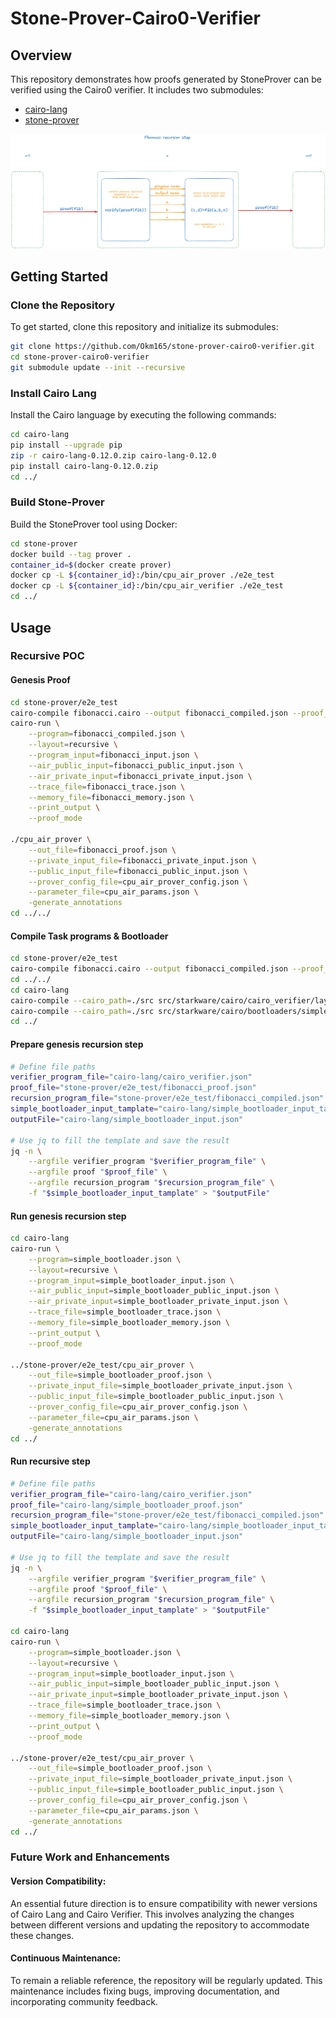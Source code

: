 # Stone-Prover-Cairo0-Verifier

## Overview
This repository demonstrates how proofs generated by StoneProver can be verified using the Cairo0 verifier. It includes two submodules:
- [cairo-lang](https://github.com/Okm165/cairo-lang)
- [stone-prover](https://github.com/Okm165/stone-prover)

![arch](arch.png)

## Getting Started

### Clone the Repository
To get started, clone this repository and initialize its submodules:

```bash
git clone https://github.com/Okm165/stone-prover-cairo0-verifier.git
cd stone-prover-cairo0-verifier
git submodule update --init --recursive
```

### Install Cairo Lang
Install the Cairo language by executing the following commands:

```bash
cd cairo-lang
pip install --upgrade pip
zip -r cairo-lang-0.12.0.zip cairo-lang-0.12.0
pip install cairo-lang-0.12.0.zip
cd ../
```

### Build Stone-Prover
Build the StoneProver tool using Docker:

```bash
cd stone-prover
docker build --tag prover .
container_id=$(docker create prover)
docker cp -L ${container_id}:/bin/cpu_air_prover ./e2e_test
docker cp -L ${container_id}:/bin/cpu_air_verifier ./e2e_test
cd ../
```

## Usage

### Recursive POC

#### Genesis Proof
```bash
cd stone-prover/e2e_test
cairo-compile fibonacci.cairo --output fibonacci_compiled.json --proof_mode --no_debug_info
cairo-run \
    --program=fibonacci_compiled.json \
    --layout=recursive \
    --program_input=fibonacci_input.json \
    --air_public_input=fibonacci_public_input.json \
    --air_private_input=fibonacci_private_input.json \
    --trace_file=fibonacci_trace.json \
    --memory_file=fibonacci_memory.json \
    --print_output \
    --proof_mode

./cpu_air_prover \
    --out_file=fibonacci_proof.json \
    --private_input_file=fibonacci_private_input.json \
    --public_input_file=fibonacci_public_input.json \
    --prover_config_file=cpu_air_prover_config.json \
    --parameter_file=cpu_air_params.json \
    -generate_annotations
cd ../../
```

#### Compile Task programs & Bootloader
```bash
cd stone-prover/e2e_test
cairo-compile fibonacci.cairo --output fibonacci_compiled.json --proof_mode --no_debug_info
cd ../../
cd cairo-lang
cairo-compile --cairo_path=./src src/starkware/cairo/cairo_verifier/layouts/all_cairo/cairo_verifier.cairo --output cairo_verifier.json --proof_mode --no_debug_info
cairo-compile --cairo_path=./src src/starkware/cairo/bootloaders/simple_bootloader/simple_bootloader.cairo --output simple_bootloader.json --proof_mode --no_debug_info
cd ../
```

#### Prepare genesis recursion step
```bash
# Define file paths
verifier_program_file="cairo-lang/cairo_verifier.json"
proof_file="stone-prover/e2e_test/fibonacci_proof.json"
recursion_program_file="stone-prover/e2e_test/fibonacci_compiled.json"
simple_bootloader_input_tamplate="cairo-lang/simple_bootloader_input_tamplate.json"
outputFile="cairo-lang/simple_bootloader_input.json"

# Use jq to fill the template and save the result
jq -n \
    --argfile verifier_program "$verifier_program_file" \
    --argfile proof "$proof_file" \
    --argfile recursion_program "$recursion_program_file" \
    -f "$simple_bootloader_input_tamplate" > "$outputFile"
```

#### Run genesis recursion step
```bash
cd cairo-lang
cairo-run \
    --program=simple_bootloader.json \
    --layout=recursive \
    --program_input=simple_bootloader_input.json \
    --air_public_input=simple_bootloader_public_input.json \
    --air_private_input=simple_bootloader_private_input.json \
    --trace_file=simple_bootloader_trace.json \
    --memory_file=simple_bootloader_memory.json \
    --print_output \
    --proof_mode

../stone-prover/e2e_test/cpu_air_prover \
    --out_file=simple_bootloader_proof.json \
    --private_input_file=simple_bootloader_private_input.json \
    --public_input_file=simple_bootloader_public_input.json \
    --prover_config_file=cpu_air_prover_config.json \
    --parameter_file=cpu_air_params.json \
    -generate_annotations
cd ../
```

#### Run recursive step
```bash
# Define file paths
verifier_program_file="cairo-lang/cairo_verifier.json"
proof_file="cairo-lang/simple_bootloader_proof.json"
recursion_program_file="stone-prover/e2e_test/fibonacci_compiled.json"
simple_bootloader_input_tamplate="cairo-lang/simple_bootloader_input_tamplate.json"
outputFile="cairo-lang/simple_bootloader_input.json"

# Use jq to fill the template and save the result
jq -n \
    --argfile verifier_program "$verifier_program_file" \
    --argfile proof "$proof_file" \
    --argfile recursion_program "$recursion_program_file" \
    -f "$simple_bootloader_input_tamplate" > "$outputFile"

cd cairo-lang
cairo-run \
    --program=simple_bootloader.json \
    --layout=recursive \
    --program_input=simple_bootloader_input.json \
    --air_public_input=simple_bootloader_public_input.json \
    --air_private_input=simple_bootloader_private_input.json \
    --trace_file=simple_bootloader_trace.json \
    --memory_file=simple_bootloader_memory.json \
    --print_output \
    --proof_mode

../stone-prover/e2e_test/cpu_air_prover \
    --out_file=simple_bootloader_proof.json \
    --private_input_file=simple_bootloader_private_input.json \
    --public_input_file=simple_bootloader_public_input.json \
    --prover_config_file=cpu_air_prover_config.json \
    --parameter_file=cpu_air_params.json \
    -generate_annotations
cd ../
```

### Future Work and Enhancements

#### Version Compatibility:
An essential future direction is to ensure compatibility with newer versions of Cairo Lang and Cairo Verifier. This involves analyzing the changes between different versions and updating the repository to accommodate these changes.

#### Continuous Maintenance:
To remain a reliable reference, the repository will be regularly updated. This maintenance includes fixing bugs, improving documentation, and incorporating community feedback.
